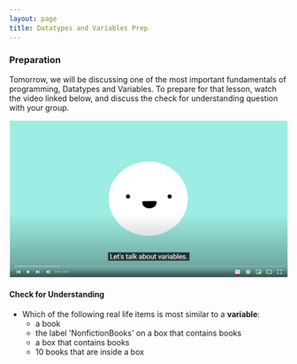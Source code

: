```yaml
---
layout: page
title: Datatypes and Variables Prep
---
```


### Preparation

Tomorrow, we will be discussing one of the most important fundamentals of programming, Datatypes and Variables. To prepare for that lesson, watch the video linked below, and discuss the check for understanding question with your group.

[![video image link](/assets/images/module1/Week1/Variables_ProgrammingForBeginners.png)](https://www.youtube.com/watch?v=ghCbURMWBD8)

#### Check for Understanding
* Which of the following real life items is most similar to a **variable**:
  - a book
  - the label 'NonfictionBooks' on a box that contains books
  - a box that contains books
  - 10 books that are inside a box
